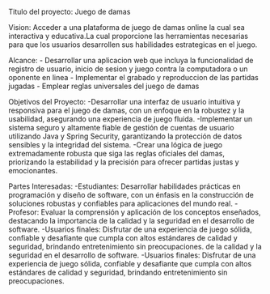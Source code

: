 Titulo del proyecto: Juego de damas 

Vision: 
Acceder a una plataforma de juego de damas online la cual sea interactiva y educativa.La cual proporcione las herramientas necesarias para que los usuarios desarrollen sus habilidades estrategicas en el juego. 

Alcance:
    - Desarrollar una aplicacion web que incluya la funcionalidad de registro de usuario, inicio de sesion y juego contra la computadora o un oponente en linea
    - Implementar el grabado y reproduccion de las partidas jugadas
    - Emplear reglas universales del juego de damas

Objetivos del Proyecto:
    -Desarrollar una interfaz de usuario intuitiva y responsiva para el juego de damas, con un enfoque en la robustez y la usabilidad, asegurando una experiencia de juego fluida.
    -Implementar un sistema seguro y altamente fiable de gestión de cuentas de usuario utilizando Java y Spring Security, garantizando la protección de datos sensibles y la integridad del sistema.
    -Crear una lógica de juego extremadamente robusta que siga las reglas oficiales del damas, priorizando la estabilidad y la precisión para ofrecer partidas justas y emocionantes.

Partes Interesadas:
    -Estudiantes: Desarrollar habilidades prácticas en programación y diseño de software, con un énfasis en la construcción de soluciones robustas y confiables para aplicaciones del mundo real.
    -Profesor: Evaluar la comprensión y aplicación de los conceptos enseñados, destacando la importancia de la calidad y la seguridad en el desarrollo de software.
    -Usuarios finales: Disfrutar de una experiencia de juego sólida, confiable y desafiante que cumpla con altos estándares de calidad y seguridad, brindando entretenimiento sin preocupaciones. de la calidad y la seguridad en el desarrollo de software.
    -Usuarios finales: Disfrutar de una experiencia de juego sólida, confiable y desafiante que cumpla con altos estándares de calidad y seguridad, brindando entretenimiento sin preocupaciones.
